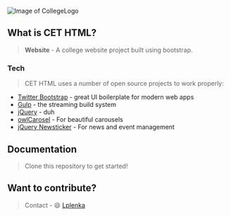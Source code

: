 ![Image of CollegeLogo ](http://i.imgur.com/p827li6.png)

## What is CET HTML?
> **Website** - A college website project built using bootstrap.

### Tech

>CET HTML uses a number of open source projects to work properly:
-  [Twitter Bootstrap] - great UI boilerplate for modern web apps
- [Gulp] - the streaming build system
- [jQuery] - duh
- [owlCarosel] - For beautiful carousels
- [jQuery Newsticker] - For news and event management

## Documentation

>Clone this repository to get started!

## Want to contribute?

>Contact - :smile: [Lplenka]



   [Lplenka]: <https://github.com/Lplenka>
   [Twitter Bootstrap]: <http://twitter.github.com/bootstrap/>
   [owlCarosel]: <https://owlcarousel2.github.io/OwlCarousel2/>
   [jQuery]: <http://jquery.com>
   [jQuery Newsticker]: <http://jquery.com>
   [Gulp]: <http://gulpjs.com>
